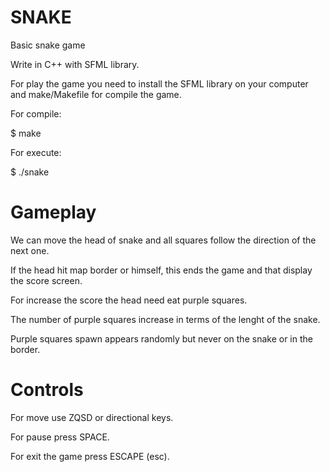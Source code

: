 # SNAKE
Basic snake game

Write in C++ with SFML library.

For play the game you need to install the SFML library on your computer and make/Makefile for compile the game.

For compile:

$ make

For execute:

$ ./snake

# Gameplay

We can move the head of snake and all squares follow the direction of the next one.

If the head hit map border or himself, this ends the game and that display the score screen.

For increase the score the head need eat purple squares.

The number of purple squares increase in terms of the lenght of the snake.

Purple squares spawn appears randomly but never on the snake or in the border.

# Controls

For move use ZQSD or directional keys.

For pause press SPACE.

For exit the game press ESCAPE (esc).
